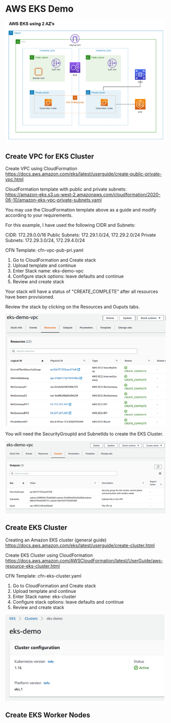 # AWS EKS Demo

<img src="eks-2az-diagram.png" width="700" height="">

## Create VPC for EKS Cluster

Create VPC using CloudFormation\
https://docs.aws.amazon.com/eks/latest/userguide/create-public-private-vpc.html

CloudFormation template with public and private subnets:\
https://amazon-eks.s3.us-west-2.amazonaws.com/cloudformation/2020-06-10/amazon-eks-vpc-private-subnets.yaml

You may use the CloudFormation template above as a guide and modify according to your requirements.

For this example, I have used the following CIDR and Subnets:

CIDR: 172.29.0.0/16
Public Subnets: 172.29.1.0/24, 172.29.2.0/24
Private Subnets: 172.29.3.0/24, 172.29.4.0/24

CFN Template: cfn-vpc-pub-pri.yaml

1. Go to CloudFormation and Create stack
2. Upload template and continue
3. Enter Stack name: eks-demo-vpc 
4. Configure stack options: leave defaults and continue
5. Review and create stack

Your stack will have a status of "CREATE_COMPLETE" after all resources have been provisioned.

Review the stack by clicking on the Resources and Ouputs tabs.

<img src="eks-demo-vpc-resources.png" width="600" height="">

You will need the SecurityGroupId and SubnetIds to create the EKS Cluster.

<img src="eks-demo-vpc-outputs.png" width="600" height="">


## Create EKS Cluster

Creating an Amazon EKS cluster (general guide)\
https://docs.aws.amazon.com/eks/latest/userguide/create-cluster.html

Create EKS Cluster using CloudFormation\
https://docs.aws.amazon.com/AWSCloudFormation/latest/UserGuide/aws-resource-eks-cluster.html

CFN Template: cfn-eks-cluster.yaml

1. Go to CloudFormation and Create stack
2. Upload template and continue
3. Enter Stack name: eks-cluster
4. Configure stack options: leave defaults and continue
5. Review and create stack

<img src="eks-demo-cluster.png" width="500" height="">

## Create EKS Worker Nodes

